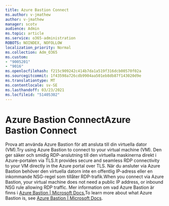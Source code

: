 ```yaml
---
title: Azure Bastion Connect
ms.author: v-jmathew
author: v-jmathew
manager: scotv
audience: Admin
ms.topic: article
ms.service: o365-administration
ROBOTS: NOINDEX, NOFOLLOW
localization_priority: Normal
ms.collection: Adm_O365
ms.custom:
- "9005201"
- "9016"
ms.openlocfilehash: f215c909242c414b7da1a519f316dcb00570f02a
ms.sourcegitcommit: 1f43598a726cdb9904aa501eb8db87f143020d9e
ms.translationtype: MT
ms.contentlocale: sv-SE
ms.lasthandoff: 03/23/2021
ms.locfileid: "51405302"
---
```

# <a name="azure-bastion-connect"></a><span data-ttu-id="06e0e-102">Azure Bastion Connect</span><span class="sxs-lookup"><span data-stu-id="06e0e-102">Azure Bastion Connect</span></span>

<span data-ttu-id="06e0e-103">Prova att använda Azure Bastion för att ansluta till din virtuella dator (VM).</span><span class="sxs-lookup"><span data-stu-id="06e0e-103">Try using Azure Bastion to connect to your virtual machine (VM).</span></span> <span data-ttu-id="06e0e-104">Den ger säker och smidig RDP-anslutning till den virtuella maskinerna direkt i Azure-portalen via TLS.</span><span class="sxs-lookup"><span data-stu-id="06e0e-104">It provides secure and seamless RDP connectivity to your VM directly in the Azure portal over TLS.</span></span> <span data-ttu-id="06e0e-105">När du ansluter via Azure Bastion behöver den virtuella datorn inte en offentlig IP-adress eller en inkommande NSG-regel som tillåter RDP-trafik.</span><span class="sxs-lookup"><span data-stu-id="06e0e-105">When you connect via Azure Bastion, your virtual machine does not need a public IP address, or inbound NSG rule allowing RDP traffic.</span></span> <span data-ttu-id="06e0e-106">Mer information om vad Azure Bastion är finns i [Azure Bastion | Microsoft Docs.](https://docs.microsoft.com/azure/bastion/bastion-overview)</span><span class="sxs-lookup"><span data-stu-id="06e0e-106">To learn more about what Azure Bastion is, see [Azure Bastion | Microsoft Docs](https://docs.microsoft.com/azure/bastion/bastion-overview).</span></span>
